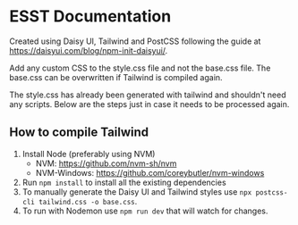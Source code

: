 # ESST Documentation

Created using Daisy UI, Tailwind and PostCSS following the guide at https://daisyui.com/blog/npm-init-daisyui/. 

Add any custom CSS to the style.css file and not the base.css file. The base.css can be overwritten if Tailwind is compiled again. 

The style.css has already been generated with tailwind and shouldn't need any scripts. Below are the steps just in case it needs to be processed again. 

## How to compile Tailwind
1. Install Node (preferably using NVM)
    - NVM: https://github.com/nvm-sh/nvm
    - NVM-Windows: https://github.com/coreybutler/nvm-windows
2. Run `npm install` to install all the existing dependencies
3. To manually generate the Daisy UI and Tailwind styles use `npx postcss-cli tailwind.css -o base.css`.
4. To run with Nodemon use `npm run dev` that will watch for changes.